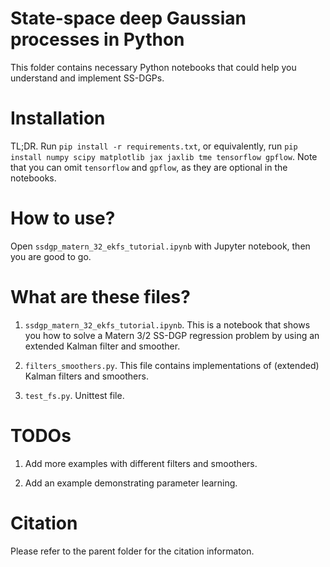 # State-space deep Gaussian processes in Python

This folder contains necessary Python notebooks that could help you understand and implement SS-DGPs.

# Installation

TL;DR. Run `pip install -r requirements.txt`, or equivalently, run `pip install numpy scipy matplotlib jax jaxlib tme tensorflow gpflow`. Note that you can omit `tensorflow` and `gpflow`, as they are optional in the notebooks.

# How to use?

Open `ssdgp_matern_32_ekfs_tutorial.ipynb` with Jupyter notebook, then you are good to go.

# What are these files?

1. `ssdgp_matern_32_ekfs_tutorial.ipynb`. This is a notebook that shows you how to solve a Matern 3/2 SS-DGP regression problem by using an extended Kalman filter and smoother. 

2. `filters_smoothers.py`. This file contains implementations of (extended) Kalman filters and smoothers.

3. `test_fs.py`. Unittest file.

# TODOs

1. Add more examples with different filters and smoothers.
   
2. Add an example demonstrating parameter learning.

# Citation

Please refer to the parent folder for the citation informaton.
